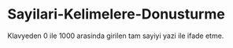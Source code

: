 # Sayilari-Kelimelere-Donusturme
Klavyeden 0 ile 1000 arasinda girilen tam sayiyi yazi ile ifade etme. 

